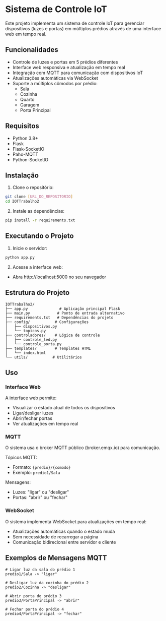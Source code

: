 # Sistema de Controle IoT

Este projeto implementa um sistema de controle IoT para gerenciar dispositivos (luzes e portas) em múltiplos prédios através de uma interface web em tempo real.

## Funcionalidades

- Controle de luzes e portas em 5 prédios diferentes
- Interface web responsiva e atualização em tempo real
- Integração com MQTT para comunicação com dispositivos IoT
- Atualizações automáticas via WebSocket
- Suporte a múltiplos cômodos por prédio:
  - Sala
  - Cozinha
  - Quarto
  - Garagem
  - Porta Principal

## Requisitos

- Python 3.8+
- Flask
- Flask-SocketIO
- Paho-MQTT
- Python-SocketIO

## Instalação

1. Clone o repositório:
```bash
git clone [URL_DO_REPOSITORIO]
cd IOTTrabalho2
```

2. Instale as dependências:
```bash
pip install -r requirements.txt
```

## Executando o Projeto

1. Inicie o servidor:
```bash
python app.py
```

2. Acesse a interface web:
- Abra http://localhost:5000 no seu navegador

## Estrutura do Projeto

```
IOTTrabalho2/
├── app.py              # Aplicação principal Flask
├── main.py            # Ponto de entrada alternativo
├── requirements.txt   # Dependências do projeto
├── config/           # Configurações
│   ├── dispositivos.py
│   └── topicos.py
├── controladores/    # Lógica de controle
│   ├── controle_led.py
│   └── controle_porta.py
├── templates/        # Templates HTML
│   └── index.html
└── utils/           # Utilitários
```

## Uso

### Interface Web

A interface web permite:
- Visualizar o estado atual de todos os dispositivos
- Ligar/desligar luzes
- Abrir/fechar portas
- Ver atualizações em tempo real

### MQTT

O sistema usa o broker MQTT público (broker.emqx.io) para comunicação.

Tópicos MQTT:
- Formato: `{predio}/{comodo}`
- Exemplo: `predio1/Sala`

Mensagens:
- Luzes: "ligar" ou "desligar"
- Portas: "abrir" ou "fechar"

### WebSocket

O sistema implementa WebSocket para atualizações em tempo real:
- Atualizações automáticas quando o estado muda
- Sem necessidade de recarregar a página
- Comunicação bidirecional entre servidor e cliente

## Exemplos de Mensagens MQTT

```
# Ligar luz da sala do prédio 1
predio1/Sala -> "ligar"

# Desligar luz da cozinha do prédio 2
predio2/Cozinha -> "desligar"

# Abrir porta do prédio 3
predio3/PortaPrincipal -> "abrir"

# Fechar porta do prédio 4
predio4/PortaPrincipal -> "fechar"
```




